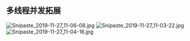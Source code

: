 
## 多线程并发拓展

![Snipaste_2019-11-27_11-06-08.jpg](https://i.loli.net/2019/11/27/nuPTtMEjxVdbY1Q.jpg)
![Snipaste_2019-11-27_11-03-22.jpg](https://i.loli.net/2019/11/27/5cLOxJVoqmi2bPv.jpg)
![Snipaste_2019-11-27_11-04-16.jpg](https://i.loli.net/2019/11/27/4928NGUiWEYKDso.jpg)